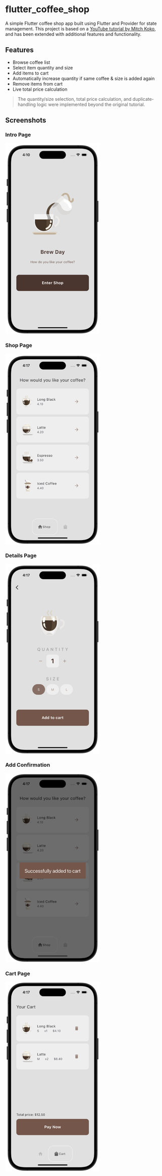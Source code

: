 # flutter_coffee_shop
A simple Flutter coffee shop app built using Flutter and Provider for state management. 
This project is based on a [YouTube tutorial by Mitch Koko](https://www.youtube.com/watch?v=RPvhoghXn54), and has been extended with additional features and functionality.

## Features

- Browse coffee list
- Select item quantity and size
- Add items to cart
- Automatically increase quantity if same coffee & size is added again
- Remove items from cart
- Live total price calculation

> The quantity/size selection, total price calculation, and duplicate-handling logic were implemented beyond the original tutorial.


## Screenshots

### Intro Page
<img src="screenshots/intro_page.png" width="300">

### Shop Page
<img src="screenshots/shop_page.png" width="300">

### Details Page
<img src="screenshots/view_details.png" width="300">

### Add Confirmation
<img src="screenshots/add_confirmation.png" width="300">

### Cart Page
<img src="screenshots/cart_page.png" width="300">
